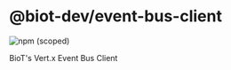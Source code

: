 # @biot-dev/event-bus-client

![npm (scoped)](https://img.shields.io/npm/v/@biot-dev/event-bus-client)

BioT's Vert.x Event Bus Client
